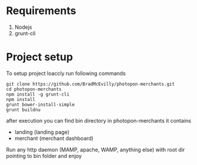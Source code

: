 # Requirements
1. Nodejs
2. grunt-cli


# Project setup

To setup project loaccly run following commands 

    git clone https://github.com/BradMcEvilly/photopon-merchants.git
    cd photopon-merchants
    npm install -g grunt-cli
    npm install
    grunt bower-install-simple
    grunt buildnu
    
after execution you can find bin directory in photopon-merchants it contains
- landing (landing page)
- merchant (merchant dashboard)


Run any http daemon (MAMP, apache, WAMP, anything else) with root dir pointing to bin folder and enjoy

